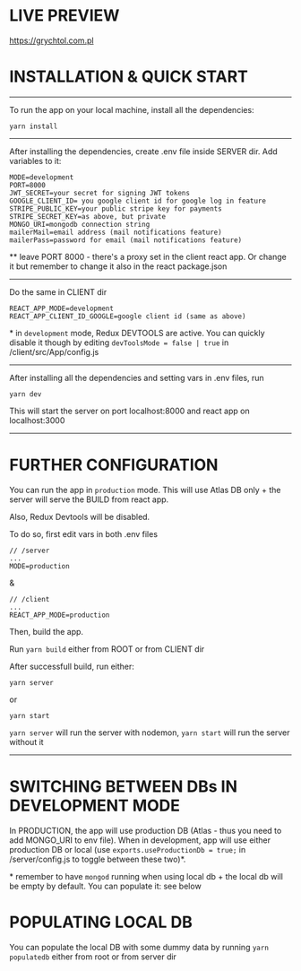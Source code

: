 # LIVE PREVIEW

https://grychtol.com.pl

# INSTALLATION & QUICK START

---

To run the app on your local machine, install all the dependencies:

```
yarn install
```

---

After installing the dependencies, create .env file inside SERVER dir.
Add variables to it:

```
MODE=development
PORT=8000
JWT_SECRET=your secret for signing JWT tokens
GOOGLE_CLIENT_ID= you google client id for google log in feature
STRIPE_PUBLIC_KEY=your public stripe key for payments
STRIPE_SECRET_KEY=as above, but private
MONGO_URI=mongodb connection string
mailerMail=email address (mail notifications feature)
mailerPass=password for email (mail notifications feature)
```

\*\* leave PORT 8000 - there's a proxy set in the client react app. Or change it but remember to change it also in the react package.json

---

Do the same in CLIENT dir

```
REACT_APP_MODE=development
REACT_APP_CLIENT_ID_GOOGLE=google client id (same as above)
```

\* in `development` mode, Redux DEVTOOLS are active. You can quickly disable it though by editing `devToolsMode = false | true` in /client/src/App/config.js

---

After installing all the dependencies and setting vars in .env files, run

```
yarn dev
```

This will start the server on port localhost:8000 and react app on localhost:3000

---

# FURTHER CONFIGURATION

You can run the app in `production` mode. This will use Atlas DB only + the server will serve the BUILD from react app.

Also, Redux Devtools will be disabled.

To do so, first edit vars in both .env files

```
// /server
...
MODE=production

```

&

```
// /client
...
REACT_APP_MODE=production

```

Then, build the app.

Run `yarn build` either from ROOT or from CLIENT dir

After successfull build, run either:

```
yarn server
```

or

```
yarn start
```

`yarn server` will run the server with nodemon, `yarn start` will run the server without it

---

# SWITCHING BETWEEN DBs IN DEVELOPMENT MODE

In PRODUCTION, the app will use production DB (Atlas - thus you need to add MONGO_URI to env file). When in development, app will use either production DB or local (use `exports.useProductionDb = true;` in /server/config.js to toggle between these two)\*.

\* remember to have `mongod` running when using local db + the local db will be empty by default. You can populate it: see below

# POPULATING LOCAL DB

You can populate the local DB with some dummy data by running `yarn populatedb` either from root or from server dir
